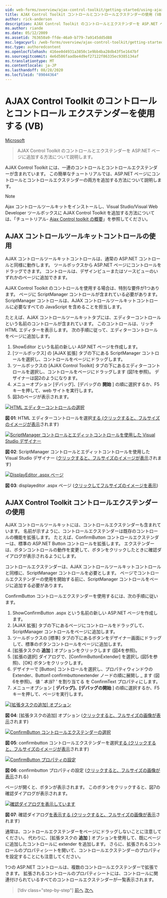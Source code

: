 ```yaml
---
uid: web-forms/overview/ajax-control-toolkit/getting-started/using-ajax-control-toolkit-controls-and-control-extenders-vb
title: AJAX Control Toolkit コントロールとコントロールエクステンダーの使用 (VB) |Microsoft Docs
author: rick-anderson
description: AJAX Control Toolkit のコントロールとエクステンダーを ASP.NET ページに追加する方法について説明します。
ms.author: riande
ms.date: 05/12/2009
ms.assetid: 763650a9-ffde-46a9-b779-7a9145dd5d88
msc.legacyurl: /web-forms/overview/ajax-control-toolkit/getting-started/using-ajax-control-toolkit-controls-and-control-extenders-vb
msc.type: authoredcontent
ms.openlocfilehash: 416ee0d4931a3850c1e9bb4ba28db43f5e1647bf
ms.sourcegitcommit: 4e6d586faadbe4d9ef27122f86335ec9385134af
ms.translationtype: MT
ms.contentlocale: ja-JP
ms.lasthandoff: 08/28/2020
ms.locfileid: "89044364"
---
```

# <a name="using-ajax-control-toolkit-controls-and-control-extenders-vb"></a>AJAX Control Toolkit のコントロールとコントロール エクステンダーを使用する (VB)

[Microsoft](https://github.com/microsoft)

> AJAX Control Toolkit のコントロールとエクステンダーを ASP.NET ページに追加する方法について説明します。

AJAX Control Toolkit には、一連のコントロールとコントロールエクステンダーが含まれています。 この簡単なチュートリアルでは、ASP.NET ページにコントロールとコントロールエクステンダーの両方を追加する方法について説明します。

> [!NOTE] 
> 
> Ajax コントロールツールキットをインストールし、Visual Studio/Visual Web Developer ツールボックスに AJAX Control Toolkit を追加する方法については、「チュートリアル- [Ajax Control toolkit の概要](get-started-with-the-ajax-control-toolkit-vb.md)」を参照してください。

## <a name="using-ajax-control-toolkit-controls"></a>AJAX コントロールツールキットコントロールの使用

AJAX コントロールツールキットコントロールは、通常の ASP.NET コントロールと同様に動作します。 ツールボックスから ASP.NET ページにコントロールをドラッグできます。 コントロールは、デザインビューまたはソースビューのいずれかのページに追加できます。

AJAX Control Toolkit のコントロールを使用する場合は、特別な要件が1つあります。 ページに ScriptManager コントロールが含まれている必要があります。 ScriptManager コントロールは、AJAX コントロールツールキットコントロールに必要なすべての JavaScript を含めることを担当します。

たとえば、AJAX コントロールツールキットタブには、エディターコントロールという名前のコントロールが含まれています。 このコントロールは、リッチ HTML エディターを表示します。 次の手順に従って、エディターコントロールをページに追加します。

1. ShowEditor という名前の新しい ASP.NET ページを作成します。
2. [ツールボックス] の [AJAX 拡張] タブの下にある ScriptManager コントロールを選択し、コントロールをページにドラッグします。
3. ツールボックスの [AJAX Control Toolkit] タブの下にあるエディターコントロールを選択し、コントロールをページにドラッグします (図1を参照)。 デザイナーは図2のようになります。
4. メニューオプション [デバッグ]、[デバッグの **開始** ] の順に選択するか、F5 キーを押して、web サイトを実行します。
5. 図3のページが表示されます。

[![HTML エディターコントロールの選択](using-ajax-control-toolkit-controls-and-control-extenders-vb/_static/image1.jpg)](using-ajax-control-toolkit-controls-and-control-extenders-vb/_static/image1.png)

**図 01**: HTML エディターコントロールを選択[する (クリックすると、フルサイズのイメージが表示](using-ajax-control-toolkit-controls-and-control-extenders-vb/_static/image2.png)されます)

[![ScriptManager コントロールとエディットコントロールを使用した Visual Studio デザイナー](using-ajax-control-toolkit-controls-and-control-extenders-vb/_static/image2.jpg)](using-ajax-control-toolkit-controls-and-control-extenders-vb/_static/image3.png)

**図 02**: ScriptManager コントロールとエディットコントロールを使用した Visual Studio デザイナー ([クリックすると、フルサイズのイメージが表示](using-ajax-control-toolkit-controls-and-control-extenders-vb/_static/image4.png)されます)

[![DisplayEditor .aspx ページ](using-ajax-control-toolkit-controls-and-control-extenders-vb/_static/image3.jpg)](using-ajax-control-toolkit-controls-and-control-extenders-vb/_static/image5.png)

**図 03**: displayeditor .aspx ページ ([クリックしてフルサイズのイメージを表示](using-ajax-control-toolkit-controls-and-control-extenders-vb/_static/image6.png))

## <a name="using-ajax-control-toolkit-control-extenders"></a>AJAX Control Toolkit コントロールエクステンダーの使用

AJAX コントロールツールキットには、コントロールエクステンダーも含まれています。 名前が示すように、コントロールエクステンダーは既存のコントロールの機能を拡張します。 たとえば、ConfirmButton コントロールエクステンダーは、標準の ASP.NET Button コントロールを拡張します。 エクステンダーは、ボタンコントロールの動作を変更して、ボタンをクリックしたときに確認ダイアログが表示されるようにします。

コントロールエクステンダーは、AJAX コントロールツールキットコントロールと同様に、ScriptManager コントロールを必要とします。 ページでコントロールエクステンダーの使用を開始する前に、ScriptManager コントロールをページに追加する必要があります。

ConfirmButton コントロールエクステンダーを使用するには、次の手順に従います。

1. ShowConfirmButton .aspx という名前の新しい ASP.NET ページを作成します。
2. [AJAX 拡張] タブの下にあるページにコントロールをドラッグして、ScriptManager コントロールをページに追加します。
3. ツールボックスの [標準] タブの下にあるボタンをデザイナー画面にドラッグして、標準のボタンコントロールをページに追加します。
4. [拡張タスクの **追加** ] オプションをクリックします (図4を参照)。
5. [拡張の選択] ダイアログで、[ConfirmButtonExtender] を選択し (図5を参照)、[OK] ボタンをクリックします。
6. デザイナーで [Button] コントロールを選択し、プロパティウィンドウの Extender、Button1 confirmbuttonextender ノードの順に展開し \_ ます (図6を参照)。 値 *' 本当? '* を割り当てる を ConfirmText プロパティにします。
7. メニューオプション [ **デバッグ]、[デバッグの開始** ] の順に選択するか、F5 キーを押して、ページを実行します。

[![[拡張タスクの追加] オプション](using-ajax-control-toolkit-controls-and-control-extenders-vb/_static/image4.jpg)](using-ajax-control-toolkit-controls-and-control-extenders-vb/_static/image7.png)

**図 04**: [拡張タスクの追加] オプション ([クリックすると、フルサイズの画像が表示](using-ajax-control-toolkit-controls-and-control-extenders-vb/_static/image8.png)されます)

[![ConfirmButton コントロールエクステンダーの選択](using-ajax-control-toolkit-controls-and-control-extenders-vb/_static/image5.jpg)](using-ajax-control-toolkit-controls-and-control-extenders-vb/_static/image9.png)

**図 05**: confirmbutton コントロールエクステンダーを選択[する (クリックすると、フルサイズのイメージが表示](using-ajax-control-toolkit-controls-and-control-extenders-vb/_static/image10.png)されます)

[![ConfirmButton プロパティの設定](using-ajax-control-toolkit-controls-and-control-extenders-vb/_static/image6.jpg)](using-ajax-control-toolkit-controls-and-control-extenders-vb/_static/image11.png)

**図 06**: confirmbutton プロパティの設定 ([クリックすると、フルサイズの画像が表示](using-ajax-control-toolkit-controls-and-control-extenders-vb/_static/image12.png)される)

ページが開くと、ボタンが表示されます。 このボタンをクリックすると、図7の確認ダイアログが表示されます。

[![確認ダイアログを表示しています](using-ajax-control-toolkit-controls-and-control-extenders-vb/_static/image7.jpg)](using-ajax-control-toolkit-controls-and-control-extenders-vb/_static/image13.png)

**図 07**: 確認ダイアログ[を表示する (クリックすると、フルサイズの画像が表示](using-ajax-control-toolkit-controls-and-control-extenders-vb/_static/image14.png)されます)

通常は、コントロールエクステンダーをページにドラッグしないことに注意してください。 代わりに、[拡張タスクの **追加** ] オプションを使用して、既にページに追加したコントロールに extender を追加します。 さらに、拡張されるコントロールのプロパティシートを開いて、コントロールエクステンダーのプロパティを設定することにも注意してください。

1つの ASP.NET コントロールは、複数のコントロールエクステンダーで拡張できます。 拡張されるコントロールのプロパティシートには、コントロールに関連付けられているすべてのコントロールエクステンダーが一覧表示されます。

> [!div class="step-by-step"]
> [前へ](get-started-with-the-ajax-control-toolkit-vb.md)
> [次へ](creating-a-custom-ajax-control-toolkit-control-extender-vb.md)
